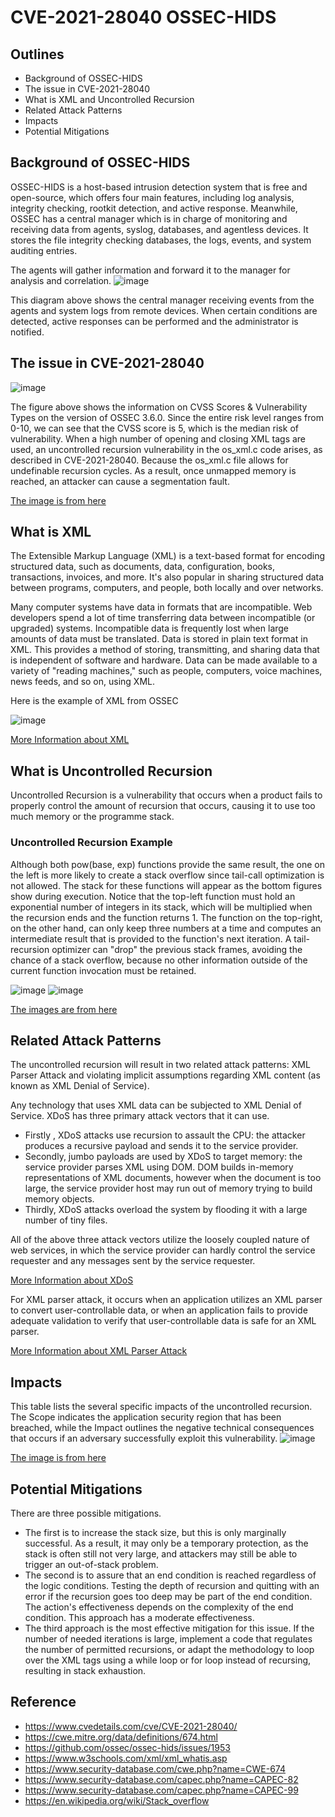 # CVE-2021-28040 OSSEC-HIDS

## Outlines
- Background of OSSEC-HIDS
- The issue in CVE-2021-28040
- What is XML and Uncontrolled Recursion
- Related Attack Patterns
- Impacts
- Potential Mitigations

## Background of OSSEC-HIDS
OSSEC-HIDS is a host-based intrusion detection system that is free and open-source, which offers four main features, including log analysis, integrity checking, rootkit detection, and active response. Meanwhile, OSSEC has a central manager which is in charge of monitoring and receiving data from agents, syslog, databases, and agentless devices. It stores the file integrity checking databases, the logs, events, and system auditing entries.

The agents will gather information and forward it to the manager for analysis and correlation. 
![image](https://www.ossec.net/docs/_images/ossec-arch.jpg)

This diagram above shows the central manager receiving events from the agents and system logs from remote devices. When certain conditions are detected, active responses can be performed and the administrator is notified.

## The issue in CVE-2021-28040
![image](https://user-images.githubusercontent.com/101413304/160301804-b5ff864d-9a2d-4837-9035-9a927a42075d.png)

The figure above shows the information on CVSS Scores & Vulnerability Types on the version of  OSSEC 3.6.0. Since the entire risk level ranges from 0-10, we can see that the CVSS score is 5, which is the median risk of vulnerability. When a high number of opening and closing XML tags are used, an uncontrolled recursion vulnerability in the os_xml.c code arises, as described in CVE-2021-28040. Because the os_xml.c file allows for undefinable recursion cycles. As a result, once unmapped memory is reached, an attacker can cause a segmentation fault.

[The image is from here](https://www.cvedetails.com/cve/CVE-2021-28040/)

## What is XML
The Extensible Markup Language (XML) is a text-based format for encoding structured data, such as documents, data, configuration, books, transactions, invoices, and more. It's also popular in sharing structured data between programs, computers, and people, both locally and over networks.

Many computer systems have data in formats that are incompatible. Web developers spend a lot of time transferring data between incompatible (or upgraded) systems. Incompatible data is frequently lost when large amounts of data must be translated. Data is stored in plain text format in XML. This provides a method of storing, transmitting, and sharing data that is independent of software and hardware. Data can be made available to a variety of "reading machines," such as people, computers, voice machines, news feeds, and so on, using XML.

Here is the example of XML from OSSEC

![image](https://user-images.githubusercontent.com/101413304/160302424-fc9c1a87-cda0-454b-b915-8b863a5c2f42.png)

[More Information about XML](https://www.w3schools.com/xml/xml_whatis.asp)

## What is Uncontrolled Recursion
Uncontrolled Recursion is a vulnerability that occurs when a product fails to properly control the amount of recursion that occurs, causing it to use too much memory or the programme stack.

### Uncontrolled Recursion Example
Although both pow(base, exp) functions provide the same result, the one on the left is more likely to create a stack overflow since tail-call optimization is not allowed. The stack for these functions will appear as the bottom figures show during execution. Notice that the top-left function must hold an exponential number of integers in its stack, which will be multiplied when the recursion ends and the function returns 1. The function on the top-right, on the other hand, can only keep three numbers at a time and computes an intermediate result that is provided to the function's next iteration. A tail-recursion optimizer can "drop" the previous stack frames, avoiding the chance of a stack overflow, because no other information outside of the current function invocation must be retained.

![image](https://user-images.githubusercontent.com/101413304/160302663-45d50319-ec82-43d2-8ea3-0f86fd71f7e3.png)
![image](https://user-images.githubusercontent.com/101413304/160302643-29e27128-5a95-4424-90d8-6434c811d5d5.png)

[The images are from here](https://en.wikipedia.org/wiki/Stack_overflow)

## Related Attack Patterns
The uncontrolled recursion will result in two related attack patterns: XML Parser Attack and violating implicit assumptions regarding XML content (as known as XML Denial of Service).

Any technology that uses XML data can be subjected to XML Denial of Service. XDoS has three primary attack vectors that it can use. 
- Firstly , XDoS attacks use recursion to assault the CPU: the attacker produces a recursive payload and sends it to the service provider. 
- Secondly, jumbo payloads are used by XDoS to target memory: the service provider parses XML using DOM. DOM builds in-memory representations of XML documents, however when the document is too large, the service provider host may run out of memory trying to build memory objects. 
- Thirdly, XDoS attacks overload the system by flooding it with a large number of tiny files.

All of the above three attack vectors utilize the loosely coupled nature of web services, in which the service provider can hardly control the service requester and any messages sent by the service requester.

[More Information about XDoS](https://www.security-database.com/capec.php?name=CAPEC-82)

For XML parser attack, it occurs when an application utilizes an XML parser to convert user-controllable data, or when an application fails to provide adequate validation to verify that user-controllable data is safe for an XML parser.

[More Information about XML Parser Attack](https://www.security-database.com/capec.php?name=CAPEC-99)

## Impacts
This table lists the several specific impacts of the uncontrolled recursion. The Scope indicates the application security region that has been breached, while the Impact outlines the negative technical consequences that occurs if an adversary successfully exploit this vulnerability.
![image](https://user-images.githubusercontent.com/101413304/160305824-61eba904-a454-4389-9bcd-9950f567632f.png)

[The image is from here](https://cwe.mitre.org/data/definitions/674.html)

## Potential Mitigations

There are three possible mitigations. 
- The first is to increase the stack size, but this is only marginally successful. As a result, it may only be a temporary protection, as the stack is often still not very large, and attackers may still be able to trigger an out-of-stack problem.
- The second is to assure that an end condition is reached regardless of the logic conditions. Testing the depth of recursion and quitting with an error if the recursion goes too deep may be part of the end condition. The action's effectiveness depends on the complexity of the end condition. This approach has a moderate effectiveness.
- The third approach is the most effective mitigation for this issue. If the number of needed iterations is large, implement a code that regulates the number of permitted recursions, or adapt the methodology to loop over the XML tags using a while loop or for loop instead of recursing, resulting in stack exhaustion.

## Reference
- https://www.cvedetails.com/cve/CVE-2021-28040/
- https://cwe.mitre.org/data/definitions/674.html
- https://github.com/ossec/ossec-hids/issues/1953
- https://www.w3schools.com/xml/xml_whatis.asp
- https://www.security-database.com/cwe.php?name=CWE-674
- https://www.security-database.com/capec.php?name=CAPEC-82
- https://www.security-database.com/capec.php?name=CAPEC-99
- https://en.wikipedia.org/wiki/Stack_overflow
